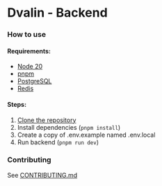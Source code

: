 # Dvalin - Backend

### How to use

#### Requirements:

-   [Node 20](https://nodejs.org/)
-   [pnpm](https://pnpm.io/)
-   [PostgreSQL](https://www.postgresql.org/)
-   [Redis](https://redis.io/)

#### Steps:

1. [Clone the repository](https://docs.github.com/articles/cloning-a-repository)
2. Install dependencies (`pnpm install`)
3. Create a copy of .env.example named .env.local
4. Run backend (`pnpm run dev`)

### Contributing

See [CONTRIBUTING.md](https://github.com/dval-in/dvalin-backend/blob/main/CONTRIBUTING.md)
